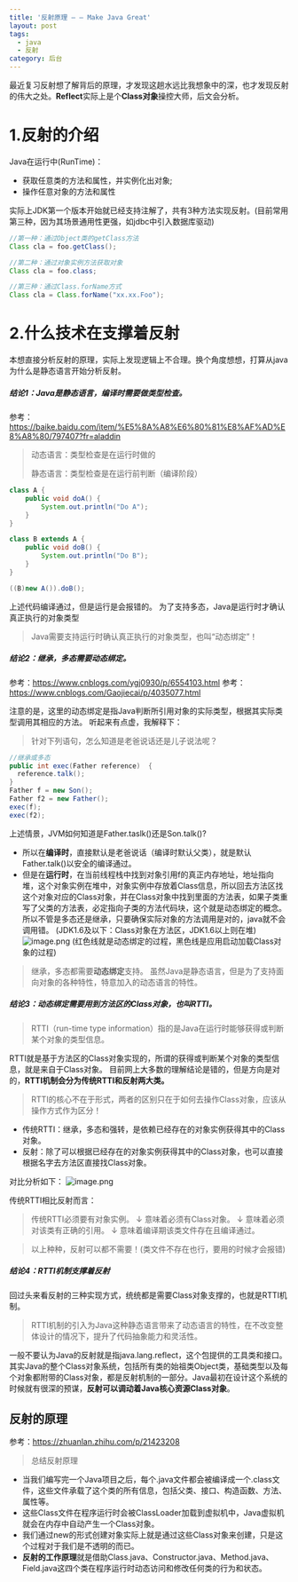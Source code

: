 ```yaml
---
title: '反射原理 — — Make Java Great'
layout: post
tags:
  - java
  - 反射
category: 后台
---
```

最近复习反射想了解背后的原理，才发现这趟水远比我想象中的深，也才发现反射的伟大之处。**Reflect**实际上是个**Class对象**操控大师，后文会分析。

# 1.反射的介绍
Java在运行中(RunTime)：
* 获取任意类的方法和属性，并实例化出对象;
* 操作任意对象的方法和属性

实际上JDK第一个版本开始就已经支持注解了，共有3种方法实现反射。(目前常用第三种，因为其场景通用性更强，如jdbc中引入数据库驱动)
```java
//第一种：通过Object类的getClass方法
Class cla = foo.getClass();

//第二种：通过对象实例方法获取对象
Class cla = foo.class;

//第三种：通过Class.forName方式
Class cla = Class.forName("xx.xx.Foo");
```


# 2.什么技术在支撑着反射
本想直接分析反射的原理，实际上发现逻辑上不合理。换个角度想想，打算从java为什么是静态语言开始分析反射。

##### 结论1：Java是静态语言，编译时需要做类型检查。

参考：https://baike.baidu.com/item/%E5%8A%A8%E6%80%81%E8%AF%AD%E8%A8%80/797407?fr=aladdin

> 动态语言：类型检查是在运行时做的
>
> 静态语言：类型检查是在运行前判断（编译阶段）

```java
class A {
    public void doA() {
        System.out.println("Do A");
    }
}

class B extends A {
    public void doB() {
        System.out.println("Do B");
    }
}

((B)new A()).doB();
```
上述代码编译通过，但是运行是会报错的。
为了支持多态，Java是运行时才确认真正执行的对象类型

> Java需要支持运行时确认真正执行的对象类型，也叫“动态绑定”！

##### 结论2：继承，多态需要动态绑定。

参考：https://www.cnblogs.com/ygj0930/p/6554103.html
参考：https://www.cnblogs.com/Gaojiecai/p/4035077.html

注意的是，这里的动态绑定是指Java判断所引用对象的实际类型，根据其实际类型调用其相应的方法。
听起来有点虚，我解释下：
> 针对下列语句，怎么知道是老爸说话还是儿子说法呢？
```java
//继承或多态
public int exec(Father reference)  {
  reference.talk();
}
Father f = new Son();
Father f2 = new Father();
exec(f);
exec(f2);
```
上述情景，JVM如何知道是Father.taslk()还是Son.talk()?
* 所以在**编译时**，直接默认是老爸说话（编译时默认父类），就是默认Father.talk()以安全的编译通过。
* 但是在**运行时**，在当前线程栈中找到对象引用f的真正内存地址，地址指向堆，这个对象实例在堆中，对象实例中存放着Class信息，所以回去方法区找这个对象对应的Class对象，并在Class对象中找到里面的方法表，如果子类重写了父类的方法表，必定指向子类的方法代码块，这个就是动态绑定的概念。所以不管是多态还是继承，只要确保实际对象的方法调用是对的，java就不会调用错。
(JDK1.6及以下：Class对象在方法区，JDK1.6以上则在堆)
![image.png](https://upload-images.jianshu.io/upload_images/3796089-4094e3516891eeac.png?imageMogr2/auto-orient/strip%7CimageView2/2/w/1240)
(红色线就是动态绑定的过程，黑色线是应用启动加载Class对象的过程)

> 继承，多态都需要**动态绑定**支持。
> 虽然Java是静态语言，但是为了支持面向对象的各种特性，特意加入的动态语言的特性。

##### 结论3：动态绑定需要用到方法区的Class对象，也叫RTTI。

> RTTI（run-time type information）指的是Java在运行时能够获得或判断某个对象的类型信息。

RTTI就是基于方法区的Class对象实现的，所谓的获得或判断某个对象的类型信息，就是来自于Class对象。
目前网上大多数的理解结论是错的，但是方向是对的，**RTTI机制会分为传统RTTI和反射两大类。**

> RTTI的核心不在于形式，两者的区别只在于如何去操作Class对象，应该从操作方式作为区分！

* 传统RTTI：继承，多态和强转，是依赖已经存在的对象实例获得其中的Class对象。
* 反射：除了可以根据已经存在的对象实例获得其中的Class对象，也可以直接根据名字去方法区直接找Class对象。

对比分析如下：
![image.png](https://upload-images.jianshu.io/upload_images/3796089-2e5286ea8faa2242.png?imageMogr2/auto-orient/strip%7CimageView2/2/w/1240)

传统RTTI相比反射而言：
>传统RTTI必须要有对象实例。
> ↓
> 意味着必须有Class对象。
> ↓
> 意味着必须对该类有正确的引用。
> ↓
> 意味着编译期该类文件存在且编译通过。

> 以上种种，反射可以都不需要！(类文件不存在也行，要用的时候才会报错)

##### 结论4：RTTI机制支撑着反射

回过头来看反射的三种实现方式，统统都是需要Class对象支撑的，也就是RTTI机制。

> RTTI机制的引入为Java这种静态语言带来了动态语言的特性，在不改变整体设计的情况下，提升了代码抽象能力和灵活性。

一般不要认为Java的反射就是指java.lang.reflect，这个包提供的工具类和接口。其实Java的整个Class对象系统，包括所有类的始祖类Object类，基础类型以及每个对象都附带的Class对象，都是反射机制的一部分。Java最初在设计这个系统的时候就有很深的预谋，**反射可以调动着Java核心资源Class对象**。

## 反射的原理
参考：https://zhuanlan.zhihu.com/p/21423208

> 总结反射原理

* 当我们编写完一个Java项目之后，每个.java文件都会被编译成一个.class文件，这些文件承载了这个类的所有信息，包括父类、接口、构造函数、方法、属性等。
* 这些Class文件在程序运行时会被ClassLoader加载到虚拟机中，Java虚拟机就会在内存中自动产生一个Class对象。
* 我们通过new的形式创建对象实际上就是通过这些Class对象来创建，只是这个过程对于我们是不透明的而已。
* **反射的工作原理**就是借助Class.java、Constructor.java、Method.java、Field.java这四个类在程序运行时动态访问和修改任何类的行为和状态。